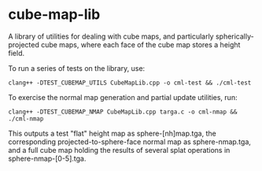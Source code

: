 cube-map-lib
============

A library of utilities for dealing with cube maps, and particularly spherically-projected
cube maps, where each face of the cube map stores a height field.

To run a series of tests on the library, use:

    clang++ -DTEST_CUBEMAP_UTILS CubeMapLib.cpp -o cml-test && ./cml-test

To exercise the normal map generation and partial update utilities, run:

    clang++ -DTEST_CUBEMAP_NMAP CubeMapLib.cpp targa.c -o cml-nmap && ./cml-nmap
    
This outputs a test "flat" height map as sphere-[nh]map.tga, the corresponding 
projected-to-sphere-face normal map as sphere-nmap.tga, and a full cube map holding
the results of several splat operations in sphere-nmap-[0-5].tga.
